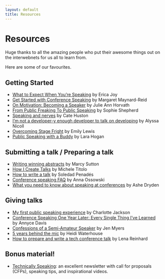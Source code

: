 ```yaml
---
layout: default
title: Resources
---
```


# Resources

Huge thanks to all the amazing people who put their awesome things out on the interwebnets for us all to learn from.

Here are some of our favourites.

## Getting Started

- [What to Expect When You’re Speaking](https://medium.com/@ericajoy/what-to-expect-when-youre-speaking-89bc6efc1706) by Erica Joy
- [Get Started with Conference Speaking](https://medium.com/@margaretmz/get-started-with-conference-speaking-940d8a9cb8ff) by Margaret Maynard-Reid
- [On Motivation: Becoming a Speaker](http://julieannhorvath.com/2012/11/03/becoming-a-speaker.html) by Julie Ann Horvath
- [From Public Freaking To Public Speaking](https://medium.com/ladies-in-tech/from-public-freaking-to-public-speaking-257d16cd9e62) by Sophie Shepherd
- [Speaking and nerves](https://cate.blog/2017/06/15/speaking-and-nerves/) by Cate Huston
- [I’m not a developer-y enough developer to talk on developing](https://alyssamichelle.svbtle.com/im-not-good-enough-to-give-a-talk) by Alyssa Nicoll
- [Overcoming Stage Fright](https://medium.com/ladies-in-tech/overcoming-stage-fright-69f33cb5ee68) by Emily Lewis
- [Public Speaking with a Buddy](https://24ways.org/2016/public-speaking-with-a-buddy/) by Lara Hogan

## Submitting a talk / Preparing a talk

- [Writing winning abstracts](https://marcysutton.com/writing-winning-talk-abstracts/) by Marcy Sutton
- [How I Create Talks](https://michele.io/how-i-create-talks/) by Michele Titolo
- [How to write a talk](https://soledadpenades.com/2016/08/17/how-to-write-a-talk/) by Soledad Penadés
- [Conference speaking FAQ](http://anna-oz.tumblr.com/post/150934823825/conference-speaking-faq) by Anna Ossowski
- [What you need to know about speaking at conferences](https://www.ashedryden.com/blog/what-you-need-to-know-about-speaking-at-conferences) by Ashe Dryden

## Giving talks    

- [My first public speaking experience](http://www.lottejackson.com/learning/my-first-public-speaking-experience) by Charlotte Jackson
- [Conference Speaking One Year Later: Every Single Thing I’ve Learned](http://adavis.info/2016/12/conference-speaking-one-year-later-every-single-thing-ive-learned.html) by Annyce Davis
- [Confessions of a Semi-Amateur Speaker](http://jenmyers.net/confessions-of-a-semi-amateur-speaker.html) by Jen Myers
- [5 years behind the mic](https://medium.com/@wiredferret/5-years-behind-the-mic-7ed8f2d25222) by Heidi Waterhouse
- [How to prepare and write a tech conference talk](http://wunder.schoenaberselten.com/2016/02/16/how-to-prepare-and-write-a-tech-conference-talk/) by Lena Reinhard

## Bonus material!

- [Technically Speaking](http://tinyletter.com/techspeak): an excellent newsletter with call for proposals (CFPs), speaking tips, and inspirational videos.
